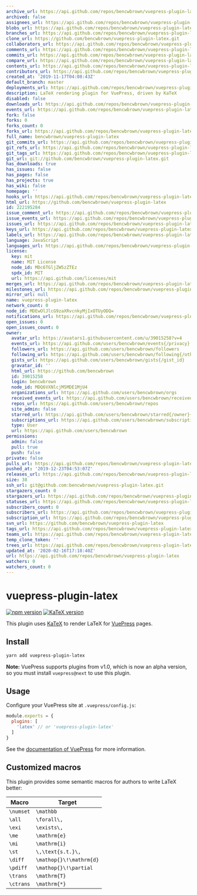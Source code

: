 ```yaml
---
archive_url: https://api.github.com/repos/bencwbrown/vuepress-plugin-latex/{archive_format}{/ref}
archived: false
assignees_url: https://api.github.com/repos/bencwbrown/vuepress-plugin-latex/assignees{/user}
blobs_url: https://api.github.com/repos/bencwbrown/vuepress-plugin-latex/git/blobs{/sha}
branches_url: https://api.github.com/repos/bencwbrown/vuepress-plugin-latex/branches{/branch}
clone_url: https://github.com/bencwbrown/vuepress-plugin-latex.git
collaborators_url: https://api.github.com/repos/bencwbrown/vuepress-plugin-latex/collaborators{/collaborator}
comments_url: https://api.github.com/repos/bencwbrown/vuepress-plugin-latex/comments{/number}
commits_url: https://api.github.com/repos/bencwbrown/vuepress-plugin-latex/commits{/sha}
compare_url: https://api.github.com/repos/bencwbrown/vuepress-plugin-latex/compare/{base}...{head}
contents_url: https://api.github.com/repos/bencwbrown/vuepress-plugin-latex/contents/{+path}
contributors_url: https://api.github.com/repos/bencwbrown/vuepress-plugin-latex/contributors
created_at: '2019-11-17T04:08:43Z'
default_branch: master
deployments_url: https://api.github.com/repos/bencwbrown/vuepress-plugin-latex/deployments
description: LaTeX rendering plugin for VuePress, driven by KaTeX
disabled: false
downloads_url: https://api.github.com/repos/bencwbrown/vuepress-plugin-latex/downloads
events_url: https://api.github.com/repos/bencwbrown/vuepress-plugin-latex/events
fork: false
forks: 0
forks_count: 0
forks_url: https://api.github.com/repos/bencwbrown/vuepress-plugin-latex/forks
full_name: bencwbrown/vuepress-plugin-latex
git_commits_url: https://api.github.com/repos/bencwbrown/vuepress-plugin-latex/git/commits{/sha}
git_refs_url: https://api.github.com/repos/bencwbrown/vuepress-plugin-latex/git/refs{/sha}
git_tags_url: https://api.github.com/repos/bencwbrown/vuepress-plugin-latex/git/tags{/sha}
git_url: git://github.com/bencwbrown/vuepress-plugin-latex.git
has_downloads: true
has_issues: false
has_pages: false
has_projects: true
has_wiki: false
homepage: ''
hooks_url: https://api.github.com/repos/bencwbrown/vuepress-plugin-latex/hooks
html_url: https://github.com/bencwbrown/vuepress-plugin-latex
id: 222195284
issue_comment_url: https://api.github.com/repos/bencwbrown/vuepress-plugin-latex/issues/comments{/number}
issue_events_url: https://api.github.com/repos/bencwbrown/vuepress-plugin-latex/issues/events{/number}
issues_url: https://api.github.com/repos/bencwbrown/vuepress-plugin-latex/issues{/number}
keys_url: https://api.github.com/repos/bencwbrown/vuepress-plugin-latex/keys{/key_id}
labels_url: https://api.github.com/repos/bencwbrown/vuepress-plugin-latex/labels{/name}
language: JavaScript
languages_url: https://api.github.com/repos/bencwbrown/vuepress-plugin-latex/languages
license:
  key: mit
  name: MIT License
  node_id: MDc6TGljZW5zZTEz
  spdx_id: MIT
  url: https://api.github.com/licenses/mit
merges_url: https://api.github.com/repos/bencwbrown/vuepress-plugin-latex/merges
milestones_url: https://api.github.com/repos/bencwbrown/vuepress-plugin-latex/milestones{/number}
mirror_url: null
name: vuepress-plugin-latex
network_count: 0
node_id: MDEwOlJlcG9zaXRvcnkyMjIxOTUyODQ=
notifications_url: https://api.github.com/repos/bencwbrown/vuepress-plugin-latex/notifications{?since,all,participating}
open_issues: 0
open_issues_count: 0
owner:
  avatar_url: https://avatars1.githubusercontent.com/u/39015258?v=4
  events_url: https://api.github.com/users/bencwbrown/events{/privacy}
  followers_url: https://api.github.com/users/bencwbrown/followers
  following_url: https://api.github.com/users/bencwbrown/following{/other_user}
  gists_url: https://api.github.com/users/bencwbrown/gists{/gist_id}
  gravatar_id: ''
  html_url: https://github.com/bencwbrown
  id: 39015258
  login: bencwbrown
  node_id: MDQ6VXNlcjM5MDE1MjU4
  organizations_url: https://api.github.com/users/bencwbrown/orgs
  received_events_url: https://api.github.com/users/bencwbrown/received_events
  repos_url: https://api.github.com/users/bencwbrown/repos
  site_admin: false
  starred_url: https://api.github.com/users/bencwbrown/starred{/owner}{/repo}
  subscriptions_url: https://api.github.com/users/bencwbrown/subscriptions
  type: User
  url: https://api.github.com/users/bencwbrown
permissions:
  admin: false
  pull: true
  push: false
private: false
pulls_url: https://api.github.com/repos/bencwbrown/vuepress-plugin-latex/pulls{/number}
pushed_at: '2019-12-23T04:53:07Z'
releases_url: https://api.github.com/repos/bencwbrown/vuepress-plugin-latex/releases{/id}
size: 38
ssh_url: git@github.com:bencwbrown/vuepress-plugin-latex.git
stargazers_count: 0
stargazers_url: https://api.github.com/repos/bencwbrown/vuepress-plugin-latex/stargazers
statuses_url: https://api.github.com/repos/bencwbrown/vuepress-plugin-latex/statuses/{sha}
subscribers_count: 0
subscribers_url: https://api.github.com/repos/bencwbrown/vuepress-plugin-latex/subscribers
subscription_url: https://api.github.com/repos/bencwbrown/vuepress-plugin-latex/subscription
svn_url: https://github.com/bencwbrown/vuepress-plugin-latex
tags_url: https://api.github.com/repos/bencwbrown/vuepress-plugin-latex/tags
teams_url: https://api.github.com/repos/bencwbrown/vuepress-plugin-latex/teams
temp_clone_token: ''
trees_url: https://api.github.com/repos/bencwbrown/vuepress-plugin-latex/git/trees{/sha}
updated_at: '2020-02-16T17:18:40Z'
url: https://api.github.com/repos/bencwbrown/vuepress-plugin-latex
watchers: 0
watchers_count: 0
---
```


# vuepress-plugin-latex

[![npm version](https://img.shields.io/npm/v/vuepress-plugin-latex.svg)](https://www.npmjs.com/package/vuepress-plugin-latex)
[![KaTeX version](https://img.shields.io/badge/KaTeX%20version-0.10.0-green.svg)](https://katex.org)

This plugin uses [KaTeX](https://katex.org) to render LaTeX for [VuePress](https://vuepress.vuejs.org) pages.

## Install
```bash
yarn add vuepress-plugin-latex
```
**Note:** VuePress supports plugins from v1.0, which is now an alpha version, so you must install `vuepress@next` to use this plugin.

## Usage
Configure your VuePress site at `.vuepress/config.js`:
```js
module.exports = {
  plugins: [
    'latex' // or 'vuepress-plugin-latex'
  ]
}
```

See the [documentation of VuePress](https://vuepress.vuejs.org/plugin/using-a-plugin.html) for more information.

## Customized macros
This plugin provides some semantic macros for authors to write LaTeX better:

| Macro     | Target                  |
| --------- | ----------------------- |
| `\numset` | `\mathbb`               |
| `\all`    | `\forall\,`             |
| `\exi`    | `\exists\,`             |
| `\me`     | `\mathrm{e}`            |
| `\mi`     | `\mathrm{i}`            |
| `\st`     | `\,\text{s.t.}\,`       |
| `\diff`   | `\mathop{}\!\mathrm{d}` |
| `\pdiff`  | `\mathop{}\!\partial`   |
| `\trans`  | `\mathrm{T}`            |
| `\ctrans` | `\mathrm{*}`            |
